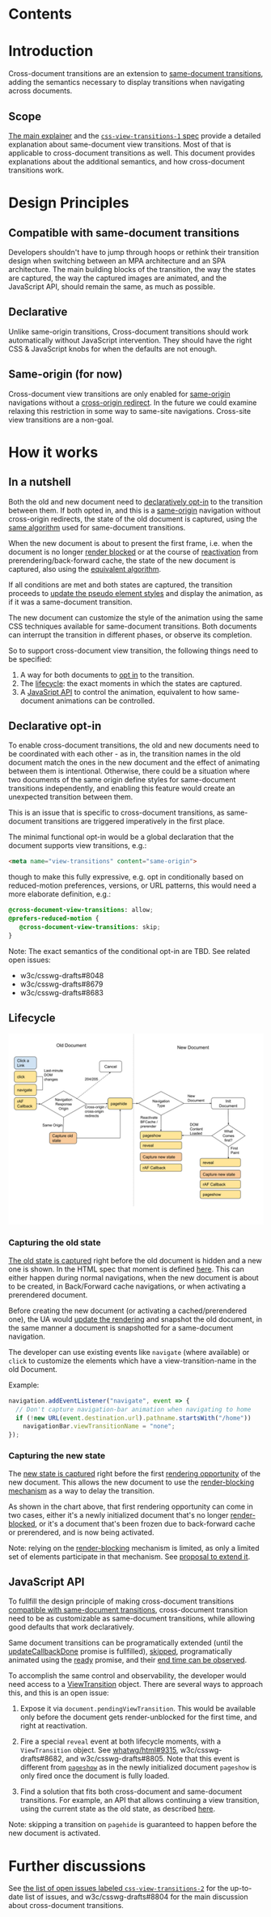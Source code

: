 # Contents

# Introduction

Cross-document transitions are an extension to
[same-document transitions](https://drafts.csswg.org/css-view-transitions-1/), adding the semantics
necessary to display transitions when navigating across documents.

## Scope
[The main explainer](explainer.md) and the [`css-view-transitions-1` spec](https://drafts.csswg.org/css-view-transitions-1/)
provide a detailed explanation about same-document view transitions. Most of that is applicable to
cross-document transitions as well. This document provides explanations about the additional
semantics, and how cross-document transitions work.

# Design Principles

## Compatible with same-document transitions

Developers shouldn't have to jump through hoops or rethink their transition design when switching
between an MPA architecture and an SPA architecture. The main building blocks of the transition,
the way the states are captured, the way the captured images are animated, and the JavaScript API, should remain the same, as much as possible.

## Declarative

Unlike same-origin transitions, Cross-document transitions should work automatically without JavaScript intervention. They should have the right CSS & JavaScript knobs for when the defaults are not enough.

## Same-origin (for now)

Cross-document view transitions are only enabled for
[same-origin](https://html.spec.whatwg.org/multipage/browsers.html#same-origin) navigations without a
[cross-origin redirect](https://html.spec.whatwg.org/#unloading-documents:was-created-via-cross-origin-redirects).
In the future we could examine relaxing this restriction in some way to same-site navigations.
Cross-site view transitions are a non-goal.

# How it works

## In a nutshell
Both the old and new document need to [declaratively opt-in](#declarative-opt-in) to the transition
between them. If both opted in, and this is a [same-origin](#same-origin) navigation without
cross-origin redirects, the state of the old document is captured, using the
[same algorithm](https://drafts.csswg.org/css-view-transitions-1/#capture-old-state-algorithm) used
for same-document transitions.

When the new document is about to present the first frame, i.e. when
the document is no longer [render blocked](https://html.spec.whatwg.org/multipage/dom.html#render-blocked)
or at the course of [reactivation](https://html.spec.whatwg.org/multipage/browsing-the-web.html#reactivate-a-document) from prerendering/back-forward cache, the state of the new document is captured, also using the
[equivalent algorithm](https://drafts.csswg.org/css-view-transitions-1/#capture-new-state-algorithm).

If all conditions are met and both states are captured, the transition proceeds to
[update the pseudo element styles](https://drafts.csswg.org/css-view-transitions-1/#update-pseudo-element-styles) and display the animation, as if it was a same-document transition.

The new document can customize the style of the animation using the same CSS techniques available
for same-document transitions. Both documents can interrupt the transition in different phases, or
observe its completion.

So to support cross-document view transition, the following things need to be specified:

1. A way for both documents to [opt in](#declarative-opt-in) to the transition.
1. The [lifecycle](#lifecycle): the exact moments in which the states are captured.
1. A [JavaSript API](#javascript-api) to control the animation, equivalent to how same-document
   animations can be controlled.


## Declarative opt-in

To enable cross-document transitions, the old and new documents need to be coordinated with each
other - as in, the transition names in the old document match the ones in the new document and the
effect of animating between them is intentional. Otherwise, there could be a situation where two
documents of the same origin define styles for same-document transitions independently, and enabling
this feature would create an unexpected transition between them.

This is an issue that is specific to cross-document transitions, as same-document transitions are
triggered imperatively in the first place.

The minimal functional opt-in would be a global declaration that the document supports view
transitions, e.g.:

```html
<meta name="view-transitions" content="same-origin">
```

though to make this fully expressive, e.g. opt in conditionally based on reduced-motion preferences,
versions, or URL patterns, this would need a more elaborate definition, e.g.:

```css
@cross-document-view-transitions: allow;
@prefers-reduced-motion {
   @cross-document-view-transitions: skip;
}
```

Note: The exact semantics of the conditional opt-in are TBD. See related open issues:
* w3c/csswg-drafts#8048
* w3c/csswg-drafts#8679
* w3c/csswg-drafts#8683

## Lifecycle

![Lifecycle chart for cross-document transitions](media/mpa-chart.svg)

### Capturing the old state

[The old state is captured](https://drafts.csswg.org/css-view-transitions-1/#capture-old-state-algorithm) right before the old document is hidden and a new one is shown.
In the HTML spec that moment is defined [here](https://html.spec.whatwg.org/#populating-a-session-history-entry:loading-a-document).
This can either happen during normal navigations, when the new document is about to be created,
in Back/Forward cache navigations, or when activating a prerendered document.

Before creating the new document (or activating a cached/prerendered one), the UA would [update the rendering](https://html.spec.whatwg.org/#update-the-rendering) and snapshot the old document, in the same manner a document is snapshotted for a same-document navigation.

The developer can use existing events like `navigate` (where available) or `click` to customize the
elements which have a view-transition-name in the old Document.

Example:
```js
navigation.addEventListener("navigate", event => {
  // Don't capture navigation-bar animation when navigating to home
  if (!new URL(event.destination.url).pathname.startsWith("/home"))
    navigationBar.viewTransitionName = "none";
});
```

### Capturing the new state

The [new state is captured](https://drafts.csswg.org/css-view-transitions-1/#capture-new-state-algorithm) right before the first [rendering opportunity](https://html.spec.whatwg.org/#rendering-opportunity)
of the new document. This allows the new document to use the
[render-blocking mechanism](https://html.spec.whatwg.org/#render-blocking-mechanism) as a way to
delay the transition.

As shown in the chart above, that first rendering opportunity can come in two cases, either
it's a newly initialized document that's no longer [render-blocked](https://html.spec.whatwg.org/multipage/dom.html#render-blocked), or it's a document that's been frozen due to back-forward cache
or prerendered, and is now being activated.

Note: relying on the [render-blocking](https://html.spec.whatwg.org/multipage/dom.html#render-blocked) mechanism is limited, as only a limited set of elements participate in that
mechanism. See [proposal to extend it](https://github.com/whatwg/html/issues/9332).

## JavaScript API

To fullfill the design principle of making cross-document transitions [compatible with same-document transitions](#compatible-with-same-document-transitions), cross-document transition need to be as
customizable as same-document transitions, while allowing good defaults that work declaratively.

Same document transitions can be programatically extended (until the [updateCallbackDone](https://drafts.csswg.org/css-view-transitions-1/#dom-viewtransition-updatecallbackdone) promise is fullfilled), [skipped](https://drafts.csswg.org/css-view-transitions-1/#dom-viewtransition-skiptransition), programatically animated using the [ready](https://drafts.csswg.org/css-view-transitions-1/#dom-viewtransition-ready) promise, and their [end time can be
observed](https://drafts.csswg.org/css-view-transitions-1/#dom-viewtransition-finished).

To accomplish the same control and observability, the developer would need access to a
[ViewTransition](https://drafts.csswg.org/css-view-transitions-1/#the-domtransition-interface)
object. There are several ways to approach this, and this is an open issue:

1. Expose it via `document.pendingViewTransition`. This would be available only before the document
gets render-unblocked for the first time, and right at reactivation.

1. Fire a special `reveal` event at both lifecycle moments, with a `ViewTransition` object. See [whatwg/html#9315](https://github.com/whatwg/html/issues/9315), w3c/csswg-drafts#8682, and w3c/csswg-drafts#8805.
Note that this event is different from [`pageshow`](https://html.spec.whatwg.org/#event-pageshow) as
in the newly initialized document `pageshow` is only fired once the document is fully loaded.

1. Find a solution that fits both cross-document and same-document transitions. For example, an API
that allows continuing a view transition, using the current state as the old state, as described
[here](https://github.com/w3c/csswg-drafts/issues/8682#issuecomment-1566142986).

Note: skipping a transition on `pagehide` is guaranteed to happen before the new document is activated.

# Further discussions

See [the list of open issues labeled `css-view-transitions-2`](https://github.com/w3c/csswg-drafts/issues?q=css-view-transitions-2+label%3Acss-view-transitions-2) for the up-to-date list of issues, and w3c/csswg-drafts#8804 for the main discussion about
cross-document transitions.
